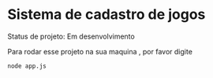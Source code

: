 # Sistema de cadastro de jogos 

Status de projeto: Em desenvolvimento 

Para rodar esse projeto na sua maquina , por favor digite 

```
node app.js
```    
